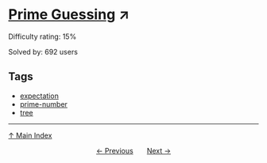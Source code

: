 # [Prime Guessing](https://projecteuler.net/problem=869) ↗️

Difficulty rating: 15%

Solved by: 692 users
## Tags

- [expectation](../tags/expectation.md)
- [prime-number](../tags/prime-number.md)
- [tree](../tags/tree.md)



---

[↑ Main Index](../README.md)


<div align=center><a href='868.md'>← Previous</a> &nbsp;&nbsp; &nbsp;&nbsp;  <a href='870.md'>Next →</a></div>
